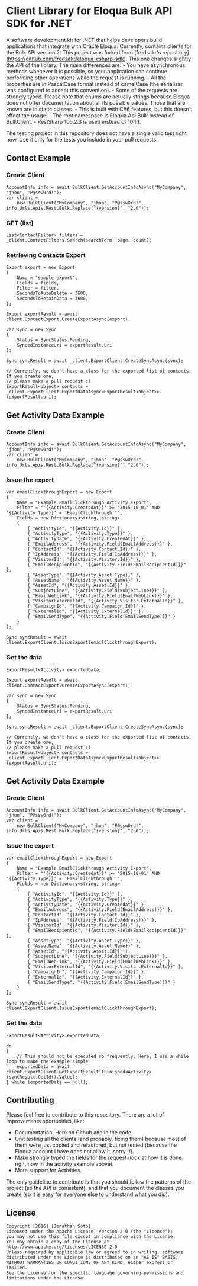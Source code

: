 Client Library for Eloqua Bulk API SDK for .NET
=================
A software development kit for .NET that helps developers build applications that integrate with Oracle Eloqua.
Currently, contains clients for the Bulk API version 2. This project was forked from
[fredsakr's repository] (https://github.com/fredsakr/eloqua-csharp-sdk). This one changes slightly the API of the
library. The main differences are:
	- You have asynchronous methods whenever it is possible, so your application can continue performing other
	operations while the request is running.
	- All the properties are in PascalCase format instead of camelCase (the serializer was configured to accept this
	convention).
	- Some of the requests are strongly typed. Please note that enums are actually strings because Eloqua does not
	offer documentation about all its possible values. Those that are known are in static classes.
	- This is built with C#6 features, but this doesn't affect the usage.
	- The root namespace is Eloqua.Api.Bulk instead of BulkClient.
	- RestSharp 105.2.3 is used instead of 104.1.

The testing project in this repository does not have a single valid test right now. Use it only for the tests you
include in your pull requests.

## Contact Example
### Create Client
	AccountInfo info = await BulkClient.GetAccountInfoAsync("MyCompany", "jhon", "P@ssw0rd!");
	var client =
		new BulkClient("MyCompany", "jhon", "P@ssw0rd!", info.Urls.Apis.Rest.Bulk.Replace("{version}", "2.0"));

### GET (list)
	List<ContactFilter> filters = _client.ContactFilters.Search(searchTerm, page, count);

### Retrieving Contacts Export
	Export export = new Export
	{
		Name = "sample export",
		Fields = fields,
		Filter = filter,
		SecondsToAutoDelete = 3600,
		SecondsToRetainData = 3600,
	};

	Export exportResult = await client.ContactExport.CreateExportAsync(export);

	var sync = new Sync
	{
		Status = SyncStatus.Pending,
		SyncedInstanceUri = exportResult.Uri
	};

	Sync syncResult = await _client.ExportClient.CreateSyncAsync(sync);

	// Currently, we don't have a class for the exported list of contacts. If you create one,
	// please make a pull request :)
	ExportResult<object> contacts = _client.ExportClient.ExportDataAsync<ExportResult<object>>(exportResult.uri);

## Get Activity Data Example
### Create Client
	AccountInfo info = await BulkClient.GetAccountInfoAsync("MyCompany", "jhon", "P@ssw0rd!");
	var client =
		new BulkClient("MyCompany", "jhon", "P@ssw0rd!", info.Urls.Apis.Rest.Bulk.Replace("{version}", "2.0"));

### Issue the export
	var emailClickthroughExport = new Export
	{
		Name = "Example EmailClickthrough Activity Export",
		Filter = "'{{Activity.CreatedAt}}' >= '2015-10-01' AND '{{Activity.Type}}' = 'EmailClickthrough''",
		Fields = new Dictionary<string, string>
		{
			{ "ActivityId", "{{Activity.Id}}" },
			{ "ActivityType", "{{Activity.Type}}" },
			{ "ActivityDate", "{{Activity.CreatedAt}}" },
			{ "EmailAddress", "{{Activity.Field(EmailAddress)}}" },
			{ "ContactId", "{{Activity.Contact.Id}}" },
			{ "IpAddress", "{{Activity.Field(IpAddress)}}" },
			{ "VisitorId", "{{Activity.Visitor.Id}}" },
			{ "EmailRecipientId", "{{Activity.Field(EmailRecipientId)}}" },
			{ "AssetType", "{{Activity.Asset.Type}}" },
			{ "AssetName", "{{Activity.Asset.Name}}" },
			{ "AssetId", "{{Activity.Asset.Id}}" },
			{ "SubjectLine", "{{Activity.Field(SubjectLine)}}" },
			{ "EmailWebLink", "{{Activity.Field(EmailWebLink)}}" },
			{ "VisitorExternalId", "{{Activity.Visitor.ExternalId}}" },
			{ "CampaignId", "{{Activity.Campaign.Id}}" },
			{ "ExternalId", "{{Activity.ExternalId}}" },
			{ "EmailSendType", "{{Activity.Field(EmailSendType)}}" }
		}
	};
	
	Sync syncResult = await client.ExportClient.IssueExport(emailClickthroughExport);

### Get the data
	ExportResult<Activity> exportedData;

	Export exportResult = await client.ContactExport.CreateExportAsync(export);

	var sync = new Sync
	{
		Status = SyncStatus.Pending,
		SyncedInstanceUri = exportResult.Uri
	};

	Sync syncResult = await _client.ExportClient.CreateSyncAsync(sync);

	// Currently, we don't have a class for the exported list of contacts. If you create one,
	// please make a pull request :)
	ExportResult<object> contacts = _client.ExportClient.ExportDataAsync<ExportResult<object>>(exportResult.uri);

## Get Activity Data Example
### Create Client
	AccountInfo info = await BulkClient.GetAccountInfoAsync("MyCompany", "jhon", "P@ssw0rd!");
	var client =
		new BulkClient("MyCompany", "jhon", "P@ssw0rd!", info.Urls.Apis.Rest.Bulk.Replace("{version}", "2.0"));

### Issue the export
	var emailClickthroughExport = new Export
	{
		Name = "Example EmailClickthrough Activity Export",
		Filter = "'{{Activity.CreatedAt}}' >= '2015-10-01' AND '{{Activity.Type}}' = 'EmailClickthrough''",
		Fields = new Dictionary<string, string>
		{
			{ "ActivityId", "{{Activity.Id}}" },
			{ "ActivityType", "{{Activity.Type}}" },
			{ "ActivityDate", "{{Activity.CreatedAt}}" },
			{ "EmailAddress", "{{Activity.Field(EmailAddress)}}" },
			{ "ContactId", "{{Activity.Contact.Id}}" },
			{ "IpAddress", "{{Activity.Field(IpAddress)}}" },
			{ "VisitorId", "{{Activity.Visitor.Id}}" },
			{ "EmailRecipientId", "{{Activity.Field(EmailRecipientId)}}" },
			{ "AssetType", "{{Activity.Asset.Type}}" },
			{ "AssetName", "{{Activity.Asset.Name}}" },
			{ "AssetId", "{{Activity.Asset.Id}}" },
			{ "SubjectLine", "{{Activity.Field(SubjectLine)}}" },
			{ "EmailWebLink", "{{Activity.Field(EmailWebLink)}}" },
			{ "VisitorExternalId", "{{Activity.Visitor.ExternalId}}" },
			{ "CampaignId", "{{Activity.Campaign.Id}}" },
			{ "ExternalId", "{{Activity.ExternalId}}" },
			{ "EmailSendType", "{{Activity.Field(EmailSendType)}}" }
		}
	};
	
	Sync syncResult = await client.ExportClient.IssueExport(emailClickthroughExport);

### Get the data
	ExportResult<Activity> exportedData;

	do
	{
		// This should not be executed so frequently. Here, I use a while loop to make the example simple
		exportedData = await client.ExportClient.GetExportResultIfFinished<Activity>(syncResult.GetId().Value);
	} while (exportedData == null);


## Contributing
Please feel free to contribute to this repository. There are a lot of improvements oportunities, like:
- Documentation. Here on Github and in the code.
- Unit testing all the clients (and probably, fixing them) because most of them were just copied and refactored, but not
tested (because the Eloqua account I have does not allow it, sorry :/).
- Make strongly typed the fields for the request (look at how it is done right now in the activity example above).
- More support for Activities.

The only guideline to contribute is that you should follow the patterns of the project (so the API is consistent),
and that you document the classes you create (so it is easy for everyone else to understand what you did).

## License
	Copyright [2016] [Jonathan Soto]
	Licensed under the Apache License, Version 2.0 (the "License");
	you may not use this file except in compliance with the License.
	You may obtain a copy of the License at
	http://www.apache.org/licenses/LICENSE-2.0
	Unless required by applicable law or agreed to in writing, software
	distributed under the License is distributed on an "AS IS" BASIS,
	WITHOUT WARRANTIES OR CONDITIONS OF ANY KIND, either express or implied.
	See the License for the specific language governing permissions and
	limitations under the License.
